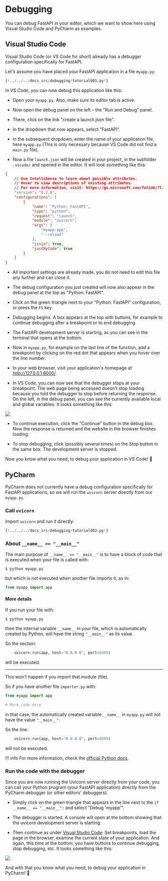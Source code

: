 # Debugging

You can debug FastAPI in your editor, which we want to show here using Visual Studio Code and PyCharm as examples.

## Visual Studio Code

Visual Studio Code (or VS Code for short) already has a debugger configuration specifically for FastAPI.

Let's assume you have placed your FastAPI application in a file `myapp.py`:

```Python
{!../../../docs_src/debugging/tutorial001.py!}
```

In VS Code, you can now debug this application like this:

* Open your `myapp.py`. Also, make sure its editor tab is active.

* Now open the debug panel on the left – the "Run and Debug" panel.

* There, click on the link "create a launch.json file".

* In the dropdown that now appears, select "FastAPI".

* In the subsequent dropdown, enter the name of your application file, here `myapp.py` (This is only necessary because VS Code did not find a `main.py` file).

* Now a file `launch.json` will be created in your project, in the subfolder `.vscode/` and opened in the editor. It will look something like this:

```json
{
    // Use IntelliSense to learn about possible attributes.
    // Hover to view descriptions of existing attributes.
    // For more information, visit: https://go.microsoft.com/fwlink/?linkid=830387
    "version": "0.2.0",
    "configurations": [
        {
            "name": "Python: FastAPI",
            "type": "python",
            "request": "launch",
            "module": "uvicorn",
            "args": [
                "myapp:app",
                "--reload"
            ],
            "jinja": true,
            "justMyCode": true
        }
    ]
}
```

* All important settings are already made, you do not need to edit this file any further and can close it.

* The debug configuration you just created will now also appear in the debug panel at the top as "Python: FastAPI".

* Click on the green triangle next to your "Python: FastAPI" configuration, or press the `F5` key.

* Debugging begins. A box appears at the top with buttons, for example to continue debugging after a breakpoint or to end debugging.

* The FastAPI development server is starting, as you can see in the terminal that opens at the bottom.

* Now in `myapp.py`, for example on the last line of the function, add a breakpoint by clicking on the red dot that appears when you hover over the line number.

* In your web browser, visit your application's homepage at <a href="http://127.0.0.1:8000/" class="external-link" target="_blank">http://127.0.0.1:8000/</a>.

* In VS Code, you can now see that the debugger stops at your breakpoint. The web page being accessed doesn't stop loading because you told the debugger to stop before returning the response. On the left, in the debug panel, you can see the currently available local and global variables. It looks something like this:

<img src="/img/tutorial/debugging/image01.png">

* To continue execution, click the "Continue" button in the debug box. Now the response is returned and the website in the browser finishes loading.

* To stop debugging, click (possibly several times) on the Stop button in the same box. The development server is stopped.

Now you know what you need, to debug your application in VS Code! 🚀

## PyCharm

PyCharm does not currently have a debug configuration specifically for FastAPI applications, so we will run the `uvicorn` server directly from our `myapp.py`.

### Call `uvicorn`

Import `uvicorn` and run it directly:

```Python hl_lines="1  15"
{!../../../docs_src/debugging/tutorial002.py!}
```

### About `__name__ == "__main__"`

The main purpose of `__name__ == "__main__"` is to have a block of code that is executed when your file is called with:

<div class="termy">

```console
$ python myapp.py
```

</div>

but which is not executed when another file imports it, as in:

```Python
from myapp import app
```

#### More details

If you run your file with:

<div class="termy">

```console
$ python myapp.py
```

</div>

then the internal variable `__name__` in your file, which is automatically created by Python, will have the string `"__main__"` as its value.

So the section:

```Python
    uvicorn.run(app, host="0.0.0.0", port=8000)
```

will be executed.

---

This won't happen if you import that module (file).

So if you have another file `importer.py` with:

```Python
from myapp import app

# More code here
```

in that case, the automatically created variable `__name__` in `myapp.py` will not have the value `"__main__"`.

So the line:

```Python
    uvicorn.run(app, host="0.0.0.0", port=8000)
```

will not be executed.

!!! info
    For more information, check the <a href="https://docs.python.org/3/library/__main__.html" class="external-link" target="_blank">official Python docs</a>.

### Run the code with the debugger

Since you are now running the Uvicorn server directly from your code, you can call your Python program (your FastAPI application) directly from the PyCharm debugger (or other editors' debuggers).

* Simply click on the green triangle that appears in the line next to the `if __name__ == "__main__":` and select "Debug 'myapp'".

* The debugger is started. A console will open at the bottom showing that the uvicorn development server is starting.

* Then continue as under [Visual Studio Code](#visual-studio-code): Set breakpoints, load the page in the browser, examine the current state of your application. And again, this time at the bottom, you have buttons to continue debugging, stop debugging, etc. It looks something like this:

<img src="/img/tutorial/debugging/image02.png">

And with that you know what you need, to debug your application in PyCharm! 🚀
